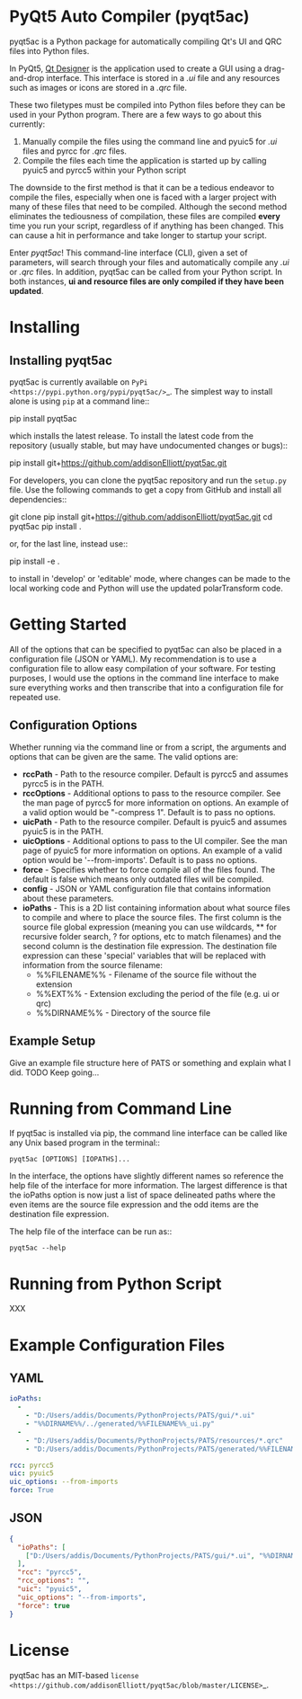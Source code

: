 PyQt5 Auto Compiler (pyqt5ac)
=================
pyqt5ac is a Python package for automatically compiling Qt's UI and QRC files into Python files.

In PyQt5, [Qt Designer](https://www.qt.io/) is the application used to create a GUI using a drag-and-drop interface. This interface is stored in a *.ui* file and any resources such as images or icons are stored in a *.qrc* file.

These two filetypes must be compiled into Python files before they can be used in your Python program. There are a few ways to go about this currently:
1. Manually compile the files using the command line and pyuic5 for *.ui* files and pyrcc for *.qrc* files.
2. Compile the files each time the application is started up by calling pyuic5 and pyrcc5 within your Python script

The downside to the first method is that it can be a tedious endeavor to compile the files, especially when one is faced with a larger project with many of these files that need to be compiled. Although the second method eliminates the tediousness of compilation, these files are compiled **every** time you run your script, regardless of if anything has been changed. This can cause a hit in performance and take longer to startup your script.

Enter *pyqt5ac*! This command-line interface (CLI), given a set of parameters, will search through your files and automatically compile any *.ui* or *.qrc* files. In addition, pyqt5ac can be called from your Python script. In both instances, **ui and resource files are only compiled if they have been updated**.

Installing
=================
Installing pyqt5ac
-------------------------
pyqt5ac is currently available on `PyPi <https://pypi.python.org/pypi/pyqt5ac/>`_. The simplest way to
install alone is using ``pip`` at a command line::

  pip install pyqt5ac

which installs the latest release.  To install the latest code from the repository (usually stable, but may have
undocumented changes or bugs)::

  pip install git+https://github.com/addisonElliott/pyqt5ac.git

For developers, you can clone the pyqt5ac repository and run the ``setup.py`` file. Use the following commands to get
a copy from GitHub and install all dependencies::

  git clone pip install git+https://github.com/addisonElliott/pyqt5ac.git
  cd pyqt5ac
  pip install .

or, for the last line, instead use::

  pip install -e .

to install in 'develop' or 'editable' mode, where changes can be made to the local working code and Python will use
the updated polarTransform code.

Getting Started
===============
All of the options that can be specified to pyqt5ac can also be placed in a configuration file (JSON or YAML). My recommendation is to use a configuration file to allow easy compilation of your software. For testing purposes, I would use the options in the command line interface to make sure everything works and then transcribe that into a configuration file for repeated use.

Configuration Options
---------------------
Whether running via the command line or from a script, the arguments and options that can be given are the same. The valid options are:
* **rccPath** - Path to the resource compiler. Default is pyrcc5 and assumes pyrcc5 is in the PATH.
* **rccOptions** - Additional options to pass to the resource compiler. See the man page of pyrcc5 for more information on options. An example of a valid option would be "-compress 1". Default is to pass no options.
* **uicPath** - Path to the resource compiler. Default is pyuic5 and assumes pyuic5 is in the PATH.
* **uicOptions** - Additional options to pass to the UI compiler. See the man page of pyuic5 for more information on options. An example of a valid option would be '--from-imports'. Default is to pass no options.
* **force** - Specifies whether to force compile all of the files found. The default is false which means only outdated files will be compiled.
* **config** - JSON or YAML configuration file that contains information about these parameters.
* **ioPaths** - This is a 2D list containing information about what source files to compile and where to place the source files. The first column is the source file global expression (meaning you can use wildcards, ** for recursive folder search, ? for options, etc to match filenames) and the second column is the destination file expression. The destination file expression can these 'special' variables that will be replaced with information from the source filename:
    * %%FILENAME%% - Filename of the source file without the extension
    * %%EXT%% - Extension excluding the period of the file (e.g. ui or qrc)
    * %%DIRNAME%% - Directory of the source file

Example Setup
-------------
Give an example file structure here of PATS or something and explain what I did.
TODO Keep going...

Running from Command Line
=================
If pyqt5ac is installed via pip, the command line interface can be called like any Unix based program in the terminal::

    pyqt5ac [OPTIONS] [IOPATHS]...
    
In the interface, the options have slightly different names so reference the help file of the interface for more information. The largest difference is that the ioPaths option is now just a list of space delineated paths where the even items are the source file expression and the odd items are the destination file expression.

The help file of the interface can be run as::

    pyqt5ac --help

Running from Python Script
=================
XXX

Example Configuration Files
=================
YAML
-----------------
```YAML
ioPaths:
  -
    - "D:/Users/addis/Documents/PythonProjects/PATS/gui/*.ui"
    - "%%DIRNAME%%/../generated/%%FILENAME%%_ui.py"
  -
    - "D:/Users/addis/Documents/PythonProjects/PATS/resources/*.qrc"
    - "D:/Users/addis/Documents/PythonProjects/PATS/generated/%%FILENAME_%%EXT%%.py"

rcc: pyrcc5
uic: pyuic5
uic_options: --from-imports
force: True
```

JSON
-----------------
```JSON
{
  "ioPaths": [
    ["D:/Users/addis/Documents/PythonProjects/PATS/gui/*.ui", "%%DIRNAME%%/../generated4/%%FILENAME%%_ui.py"]
  ],
  "rcc": "pyrcc5",
  "rcc_options": "",
  "uic": "pyuic5",
  "uic_options": "--from-imports",
  "force": true
}
```

License
=================
pyqt5ac has an MIT-based `license <https://github.com/addisonElliott/pyqt5ac/blob/master/LICENSE>`_.
